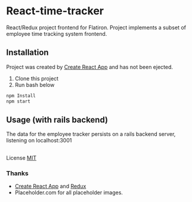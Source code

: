 
# React-time-tracker

 React/Redux project frontend for Flatiron.
 Project implements a subset of employee time tracking system frontend.

## Installation

Project was created by [Create React App](https://github.com/facebook/create-react-app) and has not been ejected.

1. Clone this project
2. Run bash below

```bash
npm Install
npm start
```

## Usage (with rails backend)

The data for the employee tracker persists on a rails backend server, listening on localhost:3001

##
License
[MIT](https://choosealicense.com/licenses/mit/)

### Thanks
  - [Create React App](https://github.com/facebook/create-react-app) and [Redux](https://redux.js.org/)
  - Placeholder.com for all placeholder images.
